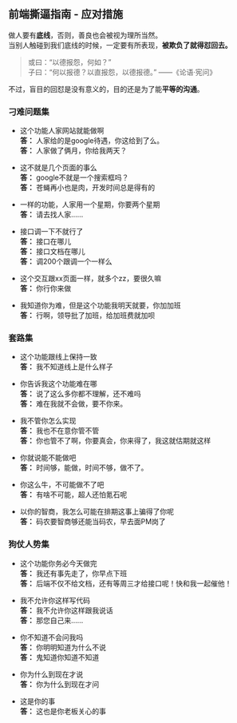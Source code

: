 ## 前端撕逼指南 - 应对措施

做人要有**底线**，否则，善良也会被视为理所当然。  
当别人触碰到我们底线的时候，一定要有所表现，**被欺负了就得怼回去。**

> 或曰：“以德报怨，何如？”  
> 子曰：“何以报德？以直报怨，以德报德。” ——《论语·宪问》

不过，盲目的回怼是没有意义的，目的还是为了能**平等的沟通**。

### 刁难问题集

+ 这个功能人家网站就能做啊  
**答：** 人家给的是google待遇，你这给到了么。  
**答：** 人家做了俩月，你给我两天？

+ 这不就是几个页面的事么  
**答：** google不就是一个搜索框吗？  
**答：** 苍蝇再小也是肉，开发时间总是得有的

+ 一样的功能，人家用一个星期，你要两个星期  
**答：** 请去找人家……

+ 接口调一下不就行了  
**答：** 接口在哪儿  
**答：** 接口文档在哪儿  
**答：** 调200个跟调一个一样么

+ 这个交互跟xx页面一样，就多个zz，要很久嘛  
**答：** 你行你来做

+ 我知道你为难，但是这个功能我明天就要，你加加班  
**答：** 行啊，领导批了加班，给加班费就加呗

### 套路集

+ 这个功能跟线上保持一致  
**答：** 我不知道线上是什么样子

+ 你告诉我这个功能难在哪  
**答：** 说了这么多你都不理解，还不难吗  
**答：** 难在我就不会做，要不你来。

+ 我不管你怎么实现  
**答：** 我也不在意你管不管  
**答：** 你也管不了啊，你要真会，你来得了，我这就估期就这样

+ 你就说能不能做吧  
**答：** 时间够，能做，时间不够，做不了。

+ 你这么牛，不可能做不了吧  
**答：** 有啥不可能，超人还怕氪石呢

+ 以你的智商，我怎么可能在排期这事上骗得了你呢  
**答：** 码农要智商够还能当码农，早去面PM岗了

### 狗仗人势集

+ 这个功能你务必今天做完  
**答：** 我还有事先走了，你早点下班  
**答：** 后端不仅不给文档，还有等周三才给接口呢！快和我一起催他！

+ 我不允许你这样写代码  
**答：** 我不允许你这样跟我说话  
**答：** 那您自己来……

+ 你不知道不会问我吗  
**答：** 你明明知道为什么不说  
**答：** 鬼知道你知道不知道

+ 你为什么到现在才说  
**答：** 你为什么到现在才问

+ 这是你的事  
**答：** 这也是你老板关心的事
